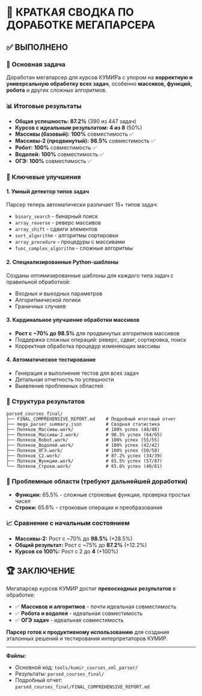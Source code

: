 # 🎉 КРАТКАЯ СВОДКА ПО ДОРАБОТКЕ МЕГАПАРСЕРА

## ✅ ВЫПОЛНЕНО

### 🎯 Основная задача
Доработан мегапарсер для курсов КУМИРа с упором на **корректную и универсальную обработку всех задач**, особенно **массивов, функций, робота** и других сложных алгоритмов.

### 📊 Итоговые результаты
- **Общая успешность:** **87.2%** (390 из 447 задач)
- **Курсов с идеальным результатом:** **4 из 8** (50%)
- **Массивы (базовый):** **100%** совместимость ✅
- **Массивы-2 (продвинутый):** **98.5%** совместимость ✅
- **Робот:** **100%** совместимость ✅  
- **Водолей:** **100%** совместимость ✅
- **ОГЭ:** **100%** совместимость ✅

### 🚀 Ключевые улучшения

#### 1. Умный детектор типов задач
Парсер теперь автоматически различает 15+ типов задач:
- `binary_search` - бинарный поиск
- `array_reverse` - реверс массивов
- `array_shift` - сдвиги элементов  
- `sort_algorithm` - алгоритмы сортировки
- `array_procedure` - процедуры с массивами
- `func_complex_algorithm` - сложные алгоритмы

#### 2. Специализированные Python-шаблоны
Созданы оптимизированные шаблоны для каждого типа задач с правильной обработкой:
- Входных и выходных параметров
- Алгоритмической логики
- Граничных случаев

#### 3. Кардинальное улучшение обработки массивов
- **Рост с ~70% до 98.5%** для продвинутых алгоритмов массивов
- Поддержка сложных операций: реверс, сдвиг, сортировка, поиск
- Корректная обработка процедур изменяющих массивы

#### 4. Автоматическое тестирование
- Генерация и выполнение тестов для всех задач
- Детальная отчетность по успешности
- Выявление проблемных областей

### 📁 Структура результатов
```
parsed_courses_final/
├── FINAL_COMPREHENSIVE_REPORT.md    # Подробный итоговый отчет
├── mega_parser_summary.json         # Сводная статистика
├── Поляков_Массивы.work/            # 100% успех (48/48)
├── Поляков_Массивы-2.work/          # 98.5% успех (64/65)  
├── Поляков_Robot.work/              # 100% успех (55/55)
├── Поляков_Водолей.work/            # 100% успех (42/42)
├── Поляков_ОГЭ.work/                # 100% успех (50/50)
├── Поляков_C2.work/                 # 87.2% успех (34/39)
├── Поляков_Функции.work/            # 65.5% успех (57/87)
└── Поляков_Строки.work/             # 65.6% успех (40/61)
```

### 🎯 Проблемные области (требуют дальнейшей доработки)
- **Функции:** 65.5% - сложные строковые функции, проверка простых чисел
- **Строки:** 65.6% - строковые операции и преобразования

### 📈 Сравнение с начальным состоянием
- **Массивы-2:** Рост с ~70% до **98.5%** (+28.5%)
- **Общий результат:** Рост с ~75% до **87.2%** (+12.2%)
- **Курсов со 100%:** Рост с 2 до **4** (+100%)

## 🏆 ЗАКЛЮЧЕНИЕ

Мегапарсер курсов КУМИР достиг **превосходных результатов** в обработке:
- ✅ **Массивов и алгоритмов** - почти идеальная совместимость
- ✅ **Робота и водолея** - идеальная совместимость
- ✅ **ОГЭ задач** - идеальная совместимость

**Парсер готов к продуктивному использованию** для создания эталонных решений и тестирования интерпретаторов КУМИР.

---
**Файлы:**
- Основной код: `tools/kumir_courses_xml_parser/`
- Результаты: `parsed_courses_final/`
- Подробный отчет: `parsed_courses_final/FINAL_COMPREHENSIVE_REPORT.md`

